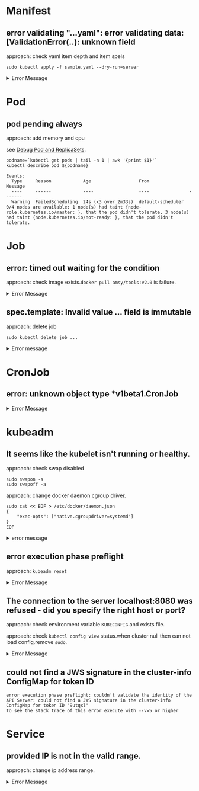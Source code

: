 # Manifest

## error validating "...yaml": error validating data: [ValidationError(..): unknown field

approach: check yaml item depth and item spels

```shell
sudo kubectl apply -f sample.yaml --dry-run=server
```

<details><summary>Error Message</summary><div>

```text
error: error validating "sample-job-multiworkqueue.yaml": error validating data: [ValidationError(Job.spec.template): unknown field "containers" in io.k8s.api.core.v1.PodTemplateSpec, ValidationError(Job.spec.template): unknown field "restartPolicy" in io.k8s.api.core.v1.PodTemplateSpec]; if you choose to ignore these errors, turn validation off with --validate=false
```

</div></details>

# Pod

## pod pending always

approach: add memory and cpu

see [Debug Pod and ReplicaSets](https://kubernetes.io/ja/docs/tasks/debug-application-cluster/debug-pod-replication-controller/).

```shell
podname=`kubectl get pods | tail -n 1 | awk '{print $1}'`
kubectl describe pod ${podname}
```

```text
Events:
  Type     Reason            Age                  From               Message
  ----     ------            ----                 ----               -------
  Warning  FailedScheduling  24s (x3 over 2m33s)  default-scheduler  0/4 nodes are available: 1 node(s) had taint {node-role.kubernetes.io/master: }, that the pod didn't tolerate, 3 node(s) had taint {node.kubernetes.io/not-ready: }, that the pod didn't tolerate.
```

# Job

## error: timed out waiting for the condition

approach: check image exists.`docker pull amsy/tools:v2.0` is failure.

<details><summary>Error Message</summary><div>

```shell
kubectl run testpod \
  --image=amsy/tools:v2.0 \
  --restart=Never \
  --rm \
  -i \
  --wait \
  --command -- curl -m 2 "http://${endpoint}:8080"
# pod "testpod" deleted
# error: timed out waiting for the condition
```

</div></details>


## spec.template: Invalid value ... field is immutable

approach: delete job

```shell
sudo kubectl delete job ...
```

<details><summary>Error message</summary><div>

```text
The Job "sample-job-never" is invalid: 
spec.template: Invalid value: 
core.PodTemplateSpec{
    ObjectMeta:v1.ObjectMeta{
        Name:"", 
        GenerateName:"", 
        Namespace:"", 
        SelfLink:"", 
        UID:"", 
        ResourceVersion:"", 
        Generation:0, 
        CreationTimestamp:v1.Time{
            Time:time.Time{
                wall:0x0, 
                ext:0, 
                loc:(*time.Location)(nil)
            }
        }, 
        DeletionTimestamp:(*v1.Time)(nil), 
        DeletionGracePeriodSeconds:(*int64)(nil), 
        Labels:map[string]string{
            "controller-uid":"15226f22-b492-473f-b893-05af3a5b894d", 
            "job-name":"sample-job-never"
        }, 
        Annotations:map[string]string(nil), 
        OwnerReferences:[]v1.OwnerReference(nil), 
        Finalizers:[]string(nil), 
        ClusterName:"", 
        ManagedFields:[]v1.ManagedFieldsEntry(nil)
    }, 
    Spec:core.PodSpec{
        Volumes:[]core.Volume(nil), 
        InitContainers:[]core.Container(nil), 
        Containers:[]core.Container{
            core.Container{
                Name:"tools-container", 
                Image:"amsy810/tools:v2.0", 
                Command:[]string{"sh", "-c"}, 
                Args:[]string{"$(sleep 3600)"}, 
                WorkingDir:"", 
                Ports:[]core.ContainerPort(nil), 
                EnvFrom:[]core.EnvFromSource(nil), 
                Env:[]core.EnvVar(nil), 
                Resources:core.ResourceRequirements{
                    Limits:core.ResourceList(nil), 
                    Requests:core.ResourceList(nil)
                }, 
                VolumeMounts:[]core.VolumeMount(nil), 
                VolumeDevices:[]core.VolumeDevice(nil), 
                LivenessProbe:(*core.Probe)(nil), 
                ReadinessProbe:(*core.Probe)(nil), 
                StartupProbe:(*core.Probe)(nil), 
                Lifecycle:(*core.Lifecycle)(nil), 
                TerminationMessagePath:"/dev/termination-log", 
                TerminationMessagePolicy:"File", 
                ImagePullPolicy:"IfNotPresent", 
                SecurityContext:(*core.SecurityContext)(nil), 
                Stdin:false, 
                StdinOnce:false, 
                TTY:false
            }
        }, 
        EphemeralContainers:[]core.EphemeralContainer(nil), 
        RestartPolicy:"Never", 
        TerminationGracePeriodSeconds:(*int64)(0xc00cc02458), 
        ActiveDeadlineSeconds:(*int64)(nil), 
        DNSPolicy:"ClusterFirst", 
        NodeSelector:map[string]string(nil), 
        ServiceAccountName:"", 
        AutomountServiceAccountToken:(*bool)(nil), 
        NodeName:"", 
        SecurityContext:(*core.PodSecurityContext)(0xc004e30a00), 
        ImagePullSecrets:[]core.LocalObjectReference(nil), 
        Hostname:"", 
        Subdomain:"", 
        Affinity:(*core.Affinity)(nil), 
        SchedulerName:"default-scheduler", 
        Tolerations:[]core.Toleration(nil), 
        HostAliases:[]core.HostAlias(nil), 
        PriorityClassName:"", 
        Priority:(*int32)(nil), 
        PreemptionPolicy:(*core.PreemptionPolicy)(nil), 
        DNSConfig:(*core.PodDNSConfig)(nil), 
        ReadinessGates:[]core.PodReadinessGate(nil), 
        RuntimeClassName:(*string)(nil), 
        Overhead:core.ResourceList(nil), 
        EnableServiceLinks:(*bool)(nil), 
        TopologySpreadConstraints:[]core.TopologySpreadConstraint(nil)
    }
}: field is immutable
```

</div></details>

# CronJob

## error: unknown object type *v1beta1.CronJob



<details><summary>Error Message</summary><div>

```text
error: unknown object type *v1beta1.CronJob
```

</div></details>

# kubeadm

## It seems like the kubelet isn't running or healthy.

approach: check swap disabled

```shell
sudo swapon -s
sudo swapoff -a
```

approach: change docker daemon cgroup driver.

```shell
sudo cat << EOF > /etc/docker/daemon.json
{
    "exec-opts": ["native.cgroupdriver=systemd"]
}
EOF
```

<details><summary>error message</summary><div>

```text
[wait-control-plane] Waiting for the kubelet to boot up the control plane as static Pods from directory "/etc/kubernetes/manifests". This can take up to 4m0s
[kubelet-check] Initial timeout of 40s passed.
[kubelet-check] It seems like the kubelet isn't running or healthy.
[kubelet-check] The HTTP call equal to 'curl -sSL http://localhost:10248/healthz' failed with error: Get "http://localhost:10248/healthz": dial tcp [::1]:10248: connect: connection refused.
[kubelet-check] It seems like the kubelet isn't running or healthy.
[kubelet-check] The HTTP call equal to 'curl -sSL http://localhost:10248/healthz' failed with error: Get "http://localhost:10248/healthz": dial tcp [::1]:10248: connect: connection refused.
[kubelet-check] It seems like the kubelet isn't running or healthy.
[kubelet-check] The HTTP call equal to 'curl -sSL http://localhost:10248/healthz' failed with error: Get "http://localhost:10248/healthz": dial tcp [::1]:10248: connect: connection refused.
[kubelet-check] It seems like the kubelet isn't running or healthy.
[kubelet-check] The HTTP call equal to 'curl -sSL http://localhost:10248/healthz' failed with error: Get "http://localhost:10248/healthz": dial tcp [::1]:10248: connect: connection refused.
[kubelet-check] It seems like the kubelet isn't running or healthy.
[kubelet-check] The HTTP call equal to 'curl -sSL http://localhost:10248/healthz' failed with error: Get "http://localhost:10248/healthz": dial tcp [::1]:10248: connect: connection refused.

        Unfortunately, an error has occurred:
                timed out waiting for the condition

        This error is likely caused by:
                - The kubelet is not running
                - The kubelet is unhealthy due to a misconfiguration of the node in some way (required cgroups disabled)

        If you are on a systemd-powered system, you can try to troubleshoot the error with the following commands:
                - 'systemctl status kubelet'
                - 'journalctl -xeu kubelet'

        Additionally, a control plane component may have crashed or exited when started by the container runtime.
        To troubleshoot, list all containers using your preferred container runtimes CLI.

        Here is one example how you may list all Kubernetes containers running in docker:
                - 'docker ps -a | grep kube | grep -v pause'
                Once you have found the failing container, you can inspect its logs with:
                - 'docker logs CONTAINERID'

error execution phase wait-control-plane: couldn't initialize a Kubernetes cluster
To see the stack trace of this error execute with --v=5 or higher
```

</div></details>

## error execution phase preflight

approach: `kubeadm reset`

<details><summary>Error Message</summary><div>

```text
[init] Using Kubernetes version: v1.23.1
[preflight] Running pre-flight checks
        [WARNING SystemVerification]: missing optional cgroups: hugetlb
error execution phase preflight: [preflight] Some fatal errors occurred:
        [ERROR FileAvailable--etc-kubernetes-manifests-kube-apiserver.yaml]: /etc/kubernetes/manifests/kube-apiserver.yaml already exists
        [ERROR FileAvailable--etc-kubernetes-manifests-kube-controller-manager.yaml]: /etc/kubernetes/manifests/kube-controller-manager.yaml already exists
        [ERROR FileAvailable--etc-kubernetes-manifests-kube-scheduler.yaml]: /etc/kubernetes/manifests/kube-scheduler.yaml already exists
        [ERROR FileAvailable--etc-kubernetes-manifests-etcd.yaml]: /etc/kubernetes/manifests/etcd.yaml already exists
[preflight] If you know what you are doing, you can make a check non-fatal with `--ignore-preflight-errors=...`
To see the stack trace of this error execute with --v=5 or higher
```

</div></details>

## The connection to the server localhost:8080 was refused - did you specify the right host or port?

approach: check environment variable `KUBECONFIG` and exists file.

approach: check `kubectl config view` status.when cluster null then can not load config.remove `sudo`.

<details><summary>Error Message</summary><div>

```text
The connection to the server localhost:8080 was refused - did you specify the right host or port?
```

</div></details>

## could not find a JWS signature in the cluster-info ConfigMap for token ID

```text
error execution phase preflight: couldn't validate the identity of the API Server: could not find a JWS signature in the cluster-info ConfigMap for token ID "9utqxl"
To see the stack trace of this error execute with --v=5 or higher
```

# Service

## provided IP is not in the valid range.

approach: change ip address range.

<details><summary>Error Message</summary><div>

```text
The Service "sample-clusterip-vip" is invalid: spec.clusterIPs: Invalid value: []string{"10.11.253.81"}: failed to allocate IP 10.11.253.81: provided IP is not in the valid range. The range of valid IPs is 10.96.0.0/12
```

</div></details>
